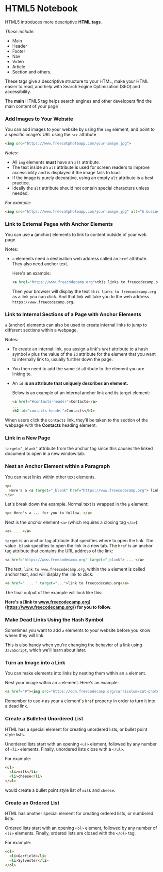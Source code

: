 # HTML5 Notebook

HTML5 introduces more descriptive **HTML tags**.

*These include:*

* Main
* Header
* Footer
* Nav
* Video
* Article
* Section and others.

These tags give a descriptive structure to your HTML, make your HTML easier to read, and help with Search Engine Optimization (SEO) and accessibility.

The **main** HTML5 tag helps search engines and other developers find the main content of your page

### Add Images to Your Website

You can add images to your website by using the `img` element, and point to a specific image's URL using the `src` attribute

```html
<img src="https://www.freecatphotoapp.com/your-image.jpg">
```

*Notes:*

* All `img` elements **must** have an `alt` attribute.
* The text inside an `alt` attribute is used for screen readers to improve accessibility and is displayed if the image fails to load.
* If the image is purely decorative, using an empty `alt` attribute is a best practice.
* Ideally the `alt` attribute should not contain special characters unless needed.

*For example:*

```html
<img src="https://www.freecatphotoapp.com/your-image.jpg" alt="A business cat wearing a necktie.">
```

### Link to External Pages with Anchor Elements

You can use **`a`** (anchor) elements to link to content outside of your web page.

Notes:

* `a` elements need a destination web address called an `href` attribute. They also need anchor text.

  Here's an example:

  ```html
  <a href="https://www.freecodecamp.org">this links to freecodecamp.org</a>
  ```

  Then your browser will display the text `this links to freecodecamp.org` as a link you can click. And that link will take you to the web address `https://www.freecodecamp.org`..

### Link to Internal Sections of a Page with Anchor Elements

`a` (anchor) elements can also be used to create internal links to jump to different sections within a webpage.

Notes:

* To create an internal link, you assign a link's `href` attribute to a hash symbol `#` plus the value of the `id` attribute for the element that you want to internally link to, usually further down the page.
* You then need to add the same `id` attribute to the element you are linking to.
* An `id` **is an attribute that uniquely describes an element.**

  Below is an example of an internal anchor link and its target element:

  ```html
  <a href="#contacts-header">Contacts</a>
  ...
  <h2 id="contacts-header">Contacts</h2>
  ```

When users click the `Contacts` link, they'll be taken to the section of the webpage with the **Contacts** heading element.

### Link in a New Page

`target="_blank"` attribute from the anchor tag since this causes the linked document to open in a new window tab.

### Nest an Anchor Element within a Paragraph

You can nest links within other text elements.

```html
<p>
  Here's a <a target="_blank" href="https://www.freecodecamp.org"> link to www.freecodecamp.org</a> for you to follow.
</p>
```

Let's break down the example. Normal text is wrapped in the `p` element:

```html
<p> Here's a ... for you to follow. </p>
```

Next is the *anchor* element `<a>` (which requires a closing tag `</a>`):

```html
<a> ... </a>
```

`target` is an anchor tag attribute that specifies where to open the link. The value `_blank` specifies to open the link in a new tab. The `href` is an anchor tag attribute that contains the URL address of the link:

```html
<a href="https://www.freecodecamp.org" target="_blank"> ... </a>
```

The text, `link to www.freecodecamp.org`, within the `a` element is called anchor text, and will display the link to click:

```html
<a href=" ... " target="...">link to freecodecamp.org</a>
```

The final output of the example will look like this:

**Here's a [link to www.freecodecamp.org](https://www.freecodecamp.org/) for you to follow.**

### Make Dead Links Using the Hash Symbol

Sometimes you want to add `a` elements to your website before you know where they will link.

This is also handy when you're changing the behavior of a link using `JavaScript`, which we'll learn about later.

### Turn an Image into a Link

You can make elements into links by nesting them within an `a` element.

Nest your image within an `a` element. Here's an example:

```html
<a href="#"><img src="https://cdn.freecodecamp.org/curriculum/cat-photo-app/relaxing-cat.jpg" alt="Three kittens running towards the camera."></a>
```

Remember to use `#` as your `a` element's `href` property in order to turn it into a dead link.

### Create a Bulleted Unordered List

HTML has a special element for creating unordered lists, or bullet point style lists.

Unordered lists start with an opening `<ul>` element, followed by any number of `<li>` elements. Finally, unordered lists close with a `</ul>`.

For example:

```html
<ul>
  <li>milk</li>
  <li>cheese</li>
</ul>
```

would create a bullet point style list of `milk` and `cheese`.


### Create an Ordered List

HTML has another special element for creating ordered lists, or numbered lists.

Ordered lists start with an opening `<ol>` element, followed by any number of `<li>` elements. Finally, ordered lists are closed with the `</ol>` tag.

For example:

```html
<ol>
  <li>Garfield</li>
  <li>Sylvester</li>
</ol>
```
